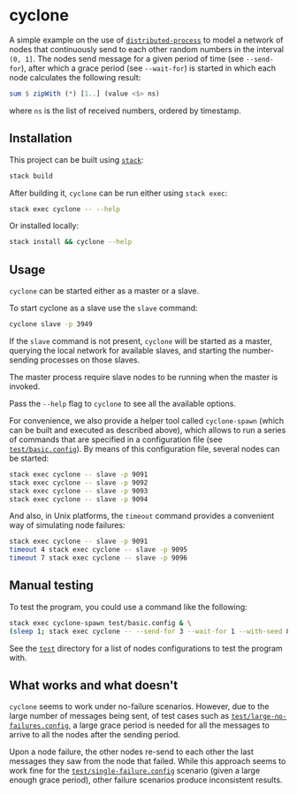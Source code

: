 # cyclone

A simple example on the use of
[`distributed-process`](https://github.com/haskell-distributed/distributed-process)
to model a network of nodes that continuously send to each other random numbers
in the interval `(0, 1]`. The nodes send message for a given period of time (see
`--send-for`), after which a grace period (see `--wait-for`) is started in
which each node calculates the following result:

```haskell
sum $ zipWith (*) [1..] (value <$> ns)
```

where `ns` is the list of received numbers, ordered by timestamp.

## Installation

This project can be built using
[`stack`](https://docs.haskellstack.org/en/stable/README/):

```sh
stack build
```

After building it, `cyclone` can be run either using `stack exec`:

```sh
stack exec cyclone -- --help
```

Or installed locally:

```sh
stack install && cyclone --help
```

## Usage

`cyclone` can be started either as a master or a slave. 

To start cyclone as a slave use the `slave` command:

```sh
cyclone slave -p 3949
```

If the `slave` command is not present, `cyclone` will be started as a master,
querying the local network for available slaves, and starting the
number-sending processes on those slaves.

The master process require slave nodes to be running when the master is
invoked. 

Pass the `--help` flag to `cyclone` to see all the available options.

For convenience, we also provide a helper tool called `cyclone-spawn` (which
can be built and executed as described above), which allows to run a series of
commands that are specified in a configuration file (see
[`test/basic.config`](test/basic.config)). By means of this
configuration file, several nodes can be started:

```sh
stack exec cyclone -- slave -p 9091
stack exec cyclone -- slave -p 9092
stack exec cyclone -- slave -p 9093
stack exec cyclone -- slave -p 9094
```

And also, in Unix platforms, the `timeout` command provides a convenient way of
simulating node failures:

```sh
stack exec cyclone -- slave -p 9091
timeout 4 stack exec cyclone -- slave -p 9095
timeout 7 stack exec cyclone -- slave -p 9096
```

## Manual testing

To test the program, you could use a command like the following:

```sh
stack exec cyclone-spawn test/basic.config & \
(sleep 1; stack exec cyclone -- --send-for 3 --wait-for 1 --with-seed 8475)
```

See the [`test`](test/) directory for a list of nodes configurations to test
the program with.

## What works and what doesn't

`cyclone` seems to work under no-failure scenarios. However, due to the large
number of messages being sent, of test cases such as
[`test/large-no-failures.config`](`test/large-no-failures.config`), a large
grace period is needed for all the messages to arrive to all the nodes after
the sending period.

Upon a node failure, the other nodes re-send to each other the last messages
they saw from the node that failed. While this approach seems to work fine for
the [`test/single-failure.config`](`test/single-failure.config`) scenario
(given a large enough grace period), other failure scenarios produce
inconsistent results.
